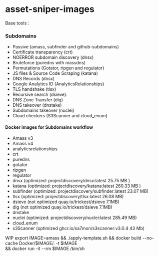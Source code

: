 # asset-sniper-images

Base tools :

### Subdomains

- Passive (amass, subfinder and github-subdomains)
- Certificate transparency (crt)
- NOERROR subdomain discovery (dnsx)
- Bruteforce (puredns with massdns)
- Permutations (Gotator, ripgen and regulator)
- JS files & Source Code Scraping (katana)
- DNS Records (dnsx)
- Google Analytics ID (AnalyticsRelationships)
- TLS handshake (tlsx)
- Recursive search (dsieve).
- DNS Zone Transfer (dig)
- DNS takeover (dnstake)
- Subdomains takeover (nuclei)
- Cloud checkers (S3Scanner and cloud_enum)

#### Docker images for Subdomains workflow
- Amass v3
- Amass v4
- analyticsrelationships
- crt
- puredns
- gotator
- ripgen
- regulator
- dnsx (optimized: projectdiscovery/dnsx:latest 25.75 MB )
- katana (optimized: projectdiscovery/katana:latest 260.33 MB )
- subfinder (optimized: projectdiscovery/subfinder:latest 23.07 MB)
- tlsx (optimized: projectdiscovery/tlsx:latest 26.08 MB)
- dsieve (not optimized quay.io/trickest/dsieve 7.1MB)
- dig (not optimized quay.io/trickest/dsieve 7.1MB)
- dnstake
- nuclei (optimized: projectdiscovery/nuclei:latest 285.49 MB)
- cloud_enum
- s3Scanner (optimized ghcr.io/sa7mon/s3scanner:v3.0.4 43 Mb) 


WIP 
export IMAGE=amass && ./apply-template.sh && docker build --no-cache Docker/$IMAGE/. -t $IMAGE \
    && docker run -it --rm $IMAGE /bin/sh

